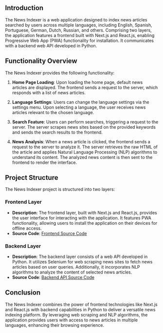 ## Introduction

The News Indexer is a web application designed to index news articles searched by users across multiple languages, including English, Spanish, Portuguese, German, Dutch, Russian, and others. Comprising two layers, the application features a frontend built with Next.js and React.js, enabling Progressive Web App (PWA) functionality for installation. It communicates with a backend web API developed in Python.

## Functionality Overview

The News Indexer provides the following functionality:

1. **Home Page Loading**: Upon loading the home page, default news articles are displayed. The frontend sends a request to the server, which responds with a list of news articles.

2. **Language Settings**: Users can change the language settings via the settings menu. Upon selecting a language, the user receives news articles relevant to the chosen language.

3. **Search Feature**: Users can perform searches, triggering a request to the server. The server scrapes news sites based on the provided keywords and sends the search results to the frontend.

4. **News Analysis**: When a news article is clicked, the frontend sends a request to the server to analyze it. The server retrieves the raw HTML of the article and applies Natural Language Processing (NLP) algorithms to understand its content. The analyzed news content is then sent to the frontend to render the interface.

## Project Structure

The News Indexer project is structured into two layers:

### Frontend Layer

- **Description**: The frontend layer, built with Next.js and React.js, provides the user interface for interacting with the application. It features PWA functionality, allowing users to install the application on their devices for offline access.
- **Source Code**: [Frontend Source Code](https://github.com/RodrigoGaluppo/MyNews-FrontEnd/)

### Backend Layer

- **Description**: The backend layer consists of a web API developed in Python. It utilizes Selenium for web scraping news sites to fetch news articles based on user queries. Additionally, it incorporates NLP algorithms to analyze the content of selected news articles.
- **Source Code**: [Backend API Source Code](https://github.com/RodrigoGaluppo/MyNews-Python)

## Conclusion

The News Indexer combines the power of frontend technologies like Next.js and React.js with backend capabilities in Python to deliver a versatile news indexing platform. By leveraging web scraping and NLP algorithms, the application provides users with access to news articles in multiple languages, enhancing their browsing experience.


